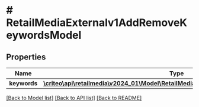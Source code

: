 # # RetailMediaExternalv1AddRemoveKeywordsModel

## Properties

Name | Type | Description | Notes
------------ | ------------- | ------------- | -------------
**keywords** | [**\criteo\api\retailmedia\v2024_01\Model\RetailMediaExternalv1AddRemoveKeywordModel[]**](RetailMediaExternalv1AddRemoveKeywordModel.md) |  | [optional]

[[Back to Model list]](../../README.md#models) [[Back to API list]](../../README.md#endpoints) [[Back to README]](../../README.md)
